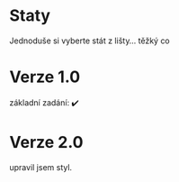 # Staty

Jednoduše si vyberte stát z lišty… těžký co 

# Verze 1.0

základní zadání: ✔️

# Verze 2.0

upravil jsem styl.